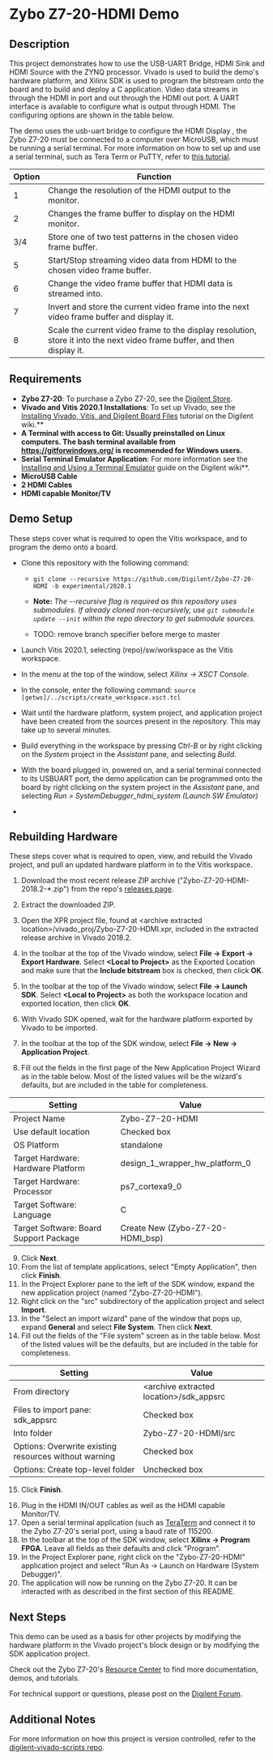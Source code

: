 Zybo Z7-20-HDMI Demo
====================

Description
-----------

This project demonstrates how to use the USB-UART Bridge, HDMI Sink and HDMI Source with the ZYNQ processor. Vivado is used to build the demo's hardware platform, and Xilinx SDK is used to program the bitstream onto the board and to build and deploy a C application. Video data streams in through the HDMI in port and out through the HDMI out port. A UART interface is available to configure what is output through HDMI. The configuring options are shown in the table below.

The demo uses the usb-uart bridge to configure the HDMI Display , the Zybo Z7-20 must be connected to a computer over MicroUSB, which must be running a serial terminal. For more information on how to set up and use a serial terminal, such as Tera Term or PuTTY, refer to [this tutorial](https://reference.digilentinc.com/learn/programmable-logic/tutorials/tera-term).

| Option    | Function                                                                                                                 |
| --------- | ------------------------------------------------------------------------------------------------------------------------ |
| 1         | Change the resolution of the HDMI output to the monitor.                                                                 |
| 2         | Changes the frame buffer to display on the HDMI monitor.                                                                 |
| 3/4       | Store one of two test patterns in the chosen video frame buffer.                                                         |
| 5         | Start/Stop streaming video data from HDMI to the chosen video frame buffer.                                              |
| 6         | Change the video frame buffer that HDMI data is streamed into.                                                           |
| 7         | Invert and store the current video frame into the next video frame buffer and display it.                                |
| 8         | Scale the current video frame to the display resolution, store it into the next video frame buffer, and then display it. |


Requirements
------------
* **Zybo Z7-20**: To purchase a Zybo Z7-20, see the [Digilent Store](https://store.digilentinc.com/zybo-z7-zynq-7000-arm-fpga-soc-development-board/).
* **Vivado and Vitis 2020.1 Installations**: To set up Vivado, see the [Installing Vivado, Vitis, and Digilent Board Files](https://reference.digilentinc.com/learn/programmable-logic/tutorials/2020.1/installation) tutorial on the Digilent wiki.**
* **A Terminal with access to Git: Usually preinstalled on Linux computers. The bash terminal available from https://gitforwindows.org/ is recommended for Windows users.**
* **Serial Terminal Emulator Application**: For more information see the [Installing and Using a Terminal Emulator](https://reference.digilentinc.com/learn/programmable-logic/tutorials/tera-term) guide on the Digilent wiki**.
* **MicroUSB Cable**
* **2 HDMI Cables**
* **HDMI capable Monitor/TV**

Demo Setup
----------
These steps cover what is required to open the Vitis workspace, and to program the demo onto a board.

- Clone this repository with the following command:
  
  * `git clone --recursive https://github.com/Digilent/Zybo-Z7-20-HDMI -b experimental/2020.1`
  
  * **Note:** *The --recursive flag is required as this repository uses submodules. If already cloned non-recursively, use `git submodule update --init` within the repo directory to get submodule sources.*
  
  * TODO: remove branch specifier before merge to master
- Launch Vitis 2020.1, selecting (repo)/sw/workspace as the Vitis workspace.
- In the menu at the top of the window, select *Xilinx -> XSCT Console*.
- In the console, enter the following command: `source [getws]/../scripts/create_workspace.xsct.tcl`
- Wait until the hardware platform, system project, and application project have been created from the sources present in the repository. This may take up to several minutes.
- Build everything in the workspace by pressing *Ctrl-B* or by right clicking on the *System* project in the *Assistant* pane, and selecting *Build*.
- With the board plugged in, powered on, and a serial terminal connected to its USBUART port, the demo application can be programmed onto the board by right clicking on the system project in the *Assistant* pane, and selecting *Run > SystemDebugger_hdmi_system (Launch SW Emulator)*
- 

Rebuilding Hardware
-------------------

These steps cover what is required to open, view, and rebuild the Vivado project, and pull an updated hardware platform in to the Vitis workspace.


1. Download the most recent release ZIP archive ("Zybo-Z7-20-HDMI-2018.2-*.zip") from the repo's [releases page](https://github.com/Digilent/Zybo-Z7-20-HDMI/releases).
2. Extract the downloaded ZIP.
3. Open the XPR project file, found at \<archive extracted location\>/vivado_proj/Zybo-Z7-20-HDMI.xpr, included in the extracted release archive in Vivado 2018.2.
4. In the toolbar at the top of the Vivado window, select **File -> Export -> Export Hardware**. Select **\<Local to Project\>** as the Exported Location and make sure that the **Include bitstream** box is checked, then click **OK**.



5. In the toolbar at the top of the Vivado window, select **File -> Launch SDK**. Select **\<Local to Project\>** as both the workspace location and exported location, then click **OK**.
6. With Vivado SDK opened, wait for the hardware platform exported by Vivado to be imported.
7. In the toolbar at the top of the SDK window, select **File -> New -> Application Project**.
8. Fill out the fields in the first page of the New Application Project Wizard as in the table below. Most of the listed values will be the wizard's defaults, but are included in the table for completeness.

| Setting                                 | Value                            |
| --------------------------------------- | -------------------------------- |
| Project Name                            | Zybo-Z7-20-HDMI                  |
| Use default location                    | Checked box                      |
| OS Platform                             | standalone                       |
| Target Hardware: Hardware Platform      | design_1_wrapper_hw_platform_0   |
| Target Hardware: Processor              | ps7_cortexa9_0                   |
| Target Software: Language               | C                                |
| Target Software: Board Support Package  | Create New (Zybo-Z7-20-HDMI_bsp) |

9. Click **Next**.
10. From the list of template applications, select "Empty Application", then click **Finish**.
11. In the Project Explorer pane to the left of the SDK window, expand the new application project (named "Zybo-Z7-20-HDMI").
12. Right click on the "src" subdirectory of the application project and select **Import**.
13. In the "Select an import wizard" pane of the window that pops up, expand **General** and select **File System**. Then click **Next**.
14. Fill out the fields of the "File system" screen as in the table below. Most of the listed values will be the defaults, but are included in the table for completeness.

| Setting                                                | Value                                      |
| -                                                      | -                                          |
| From directory                                         | \<archive extracted location\>/sdk_appsrc  |
| Files to import pane: sdk_appsrc                       | Checked box                                |
| Into folder                                            | Zybo-Z7-20-HDMI/src                        |
| Options: Overwrite existing resources without warning  | Checked box                                |
| Options: Create top-level folder                       | Unchecked box                              |

15. Click **Finish**.

<Note for maintainers: This project does not require any additional configuration of application or bsp projects. Projects that require any of this configuration should have the steps required to do so described here.>

16. Plug in the HDMI IN/OUT cables as well as the HDMI capable Monitor/TV.
17. Open a serial terminal application (such as [TeraTerm](https://ttssh2.osdn.jp/index.html.en) and connect it to the Zybo Z7-20's serial port, using a baud rate of 115200.
18. In the toolbar at the top of the SDK window, select **Xilinx -> Program FPGA**. Leave all fields as their defaults and click "Program".
19. In the Project Explorer pane, right click on the "Zybo-Z7-20-HDMI" application project and select "Run As -> Launch on Hardware (System Debugger)".
20. The application will now be running on the Zybo Z7-20. It can be interacted with as described in the first section of this README.

Next Steps
----------
This demo can be used as a basis for other projects by modifying the hardware platform in the Vivado project's block design or by modifying the SDK application project.

Check out the Zybo Z7-20's [Resource Center](https://reference.digilentinc.com/reference/programmable-logic/zybo-z7/start) to find more documentation, demos, and tutorials.

For technical support or questions, please post on the [Digilent Forum](forum.digilentinc.com).

Additional Notes
----------------
For more information on how this project is version controlled, refer to the [digilent-vivado-scripts repo](https://github.com/digilent/digilent-vivado-scripts).